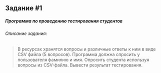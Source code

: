 Задание #1 
----------
##### Программа по проведению тестирования студентов
###### Описание задания:
>В ресурсах хранятся вопросы и различные ответы к ним в виде CSV файла (5 вопросов). 
>Программа должна спросить у пользователя фамилию и имя. 
>Опросить студента используя вопросы из CSV-файла. 
>Вывести результат тестирования.
